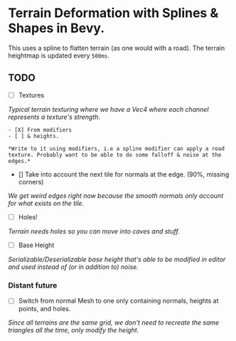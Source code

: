 
# Terrain Deformation with Splines & Shapes in Bevy.

This uses a spline to flatten terrain (as one would with a road). The terrain heightmap is updated every `500ms`.

## TODO

- [ ] Textures

*Typical terrain texturing where we have a Vec4 where each channel represents a texture's strength.*

    - [X] From modifiers
    - [ ] & heights.

    *Write to it using modifiers, i.e a spline modifier can apply a road texture. Probably want to be able to do some falloff & noise at the edges.*

- [] Take into account the next tile for normals at the edge. (90%, missing corners)

*We get weird edges right now because the smooth normals only account for what exists on the tile.*

- [ ] Holes!

*Terrain needs holes so you can move into caves and stuff.*

- [ ] Base Height

*Serializable/Deserializable base height that's able to be modified in editor and used instead of (or in addition to) noise.*

### Distant future

- [ ] Switch from normal Mesh to one only containing normals, heights at points, and holes.

*Since all terrains are the same grid, we don't need to recreate the same triangles all the time, only modify the height.*